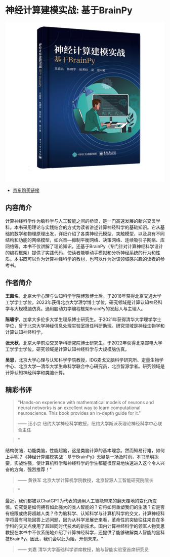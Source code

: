 # 神经计算建模实战: 基于BrainPy

![](./_static/book.png)

- [京东购买链接](https://item.jd.com/14017250.html)

## 内容简介

计算神经科学作为脑科学与人工智能之间的桥梁，是一门高速发展的新兴交叉学科。本书采用理论与实践结合的方式为读者讲述计算神经科学的基础知识。它从基础的数学和物理原理出发，详细介绍了各类神经元模型、突触模型，以及具有不同结构和功能的网络模型，如兴奋―抑制平衡网络、决策网络、连续吸引子网络、库网络等。本书不仅讲解了理论知识，还基于BrainPy（专门针对计算神经科学设计的编程框架）提供了实践代码，使读者能够动手模拟和分析神经系统的行为和性质。本书既可以作为计算神经科学的教材，也可以作为对该领域感兴趣的读者的参考书。

## 作者简介

**王超名**，北京大学心理与认知科学学院博雅博士后。于2018年获得北京交通大学工学学士学位，2023年获得北京大学理学博士学位。研究领域是计算认知神经科学与大规模脑仿真。通用脑动力学编程框架BrainPy的发起人与主理人。

**陈啸宇**，加拿大多伦多大学生理系博士研究生。于2021年获得清华大学理学学士学位，曾于北京大学神经信息处理实验室担任科研助理。研究领域是神经生物学和计算认知神经科学。

**张天秋**，北京大学前沿交叉学科研究院博士研究生。于2022年获得北京邮电大学工学学士学位。研究领域是计算认知神经科学与大规模脑仿真。

**吴思**，北京大学心理与认知科学学院教授，IDG麦戈文脑科学研究所、定量生物学中心、北京大学―清华大学生命科学联合中心研究员，北京智源学者。研究领域是计算认知神经科学和类脑计算。

## 精彩书评

> "Hands-on experience with mathematical models of neurons and neural networks is an excellent way to learn
> computational neuroscience. This book provides an in-depth guide for it."
>
> —— 汪小京 纽约大学神经科学教授，纽约大学斯沃茨理论神经科学中心联合主任


> "
>
结构仿脑，功能类脑，性能超脑，这是类脑计算的基本理念。然而知易行难，如何上手呢？《神经计算建模实战：基于BrainPy》无疑是一场及时雨，本书简明扼要，实战性强，使计算机科学和神经科学的学生都能很容易地快速进入这个令人兴奋的方向，强烈推荐！"
>
> —— 黄铁军 北京大学计算机学院教授，北京智源人工智能研究院院长

> "
>
最近，我们都被以ChatGPT为代表的通用人工智能带来的翻天覆地的变化所震惊。它究竟是如何拥有如此强大的类人智能的？它将如何重塑我们的生活？它是否有极限或终将超越人类？作为脑科学、认知科学与计算机科学的交叉，计算神经科学将最有可能回答上述问题，因为从科学发展史来看，革命性的突破往往来自在多学科的交叉点使用了超越同时代技术的新技术。国内计算神经科学的领军人物吴思教授在本书中不仅系统地介绍了计算神经科学，还提供了能够破解类人智能的黑科技BrainPy。因此，我们会以此为始，开创未来。"
>
> —— 刘嘉 清华大学基础科学讲席教授，脑与智能实验室首席研究员
